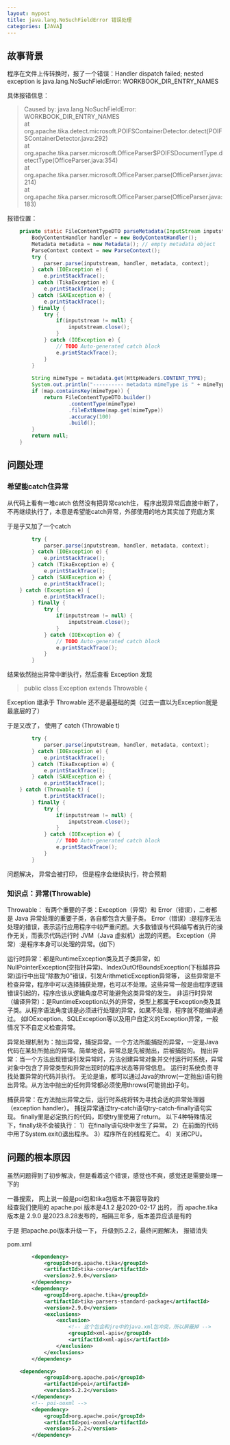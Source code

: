 ```yaml
---
layout: mypost
title: java.lang.NoSuchFieldError 错误处理
categories: [JAVA]
---
```


## 故事背景

程序在文件上传转换时，报了一个错误：Handler dispatch failed; nested exception is java.lang.NoSuchFieldError: WORKBOOK_DIR_ENTRY_NAMES

具体报错信息：
>Caused by: java.lang.NoSuchFieldError: WORKBOOK_DIR_ENTRY_NAMES  
	at org.apache.tika.detect.microsoft.POIFSContainerDetector.detect(POIFSContainerDetector.java:292)  
	at org.apache.tika.parser.microsoft.OfficeParser$POIFSDocumentType.detectType(OfficeParser.java:354)  
	at org.apache.tika.parser.microsoft.OfficeParser.parse(OfficeParser.java:214)  
	at org.apache.tika.parser.microsoft.OfficeParser.parse(OfficeParser.java:183)  

报错位置：
````java
	private static FileContentTypeDTO parseMetadata(InputStream inputstream, Parser parser, Map<String ,String> map) {
		BodyContentHandler handler = new BodyContentHandler();
		Metadata metadata = new Metadata(); // empty metadata object
		ParseContext context = new ParseContext();
		try {
			parser.parse(inputstream, handler, metadata, context);
		} catch (IOException e) {
			e.printStackTrace();
		} catch (TikaException e) {
			e.printStackTrace();
		} catch (SAXException e) {
			e.printStackTrace();
		} finally {
			try {
				if(inputstream != null) {
					inputstream.close();
				}
			} catch (IOException e) {
				// TODO Auto-generated catch block
				e.printStackTrace();
			}
		}
		
		String mimeType = metadata.get(HttpHeaders.CONTENT_TYPE);
		System.out.println("---------- metadata mimeType is " + mimeType);
		if (map.containsKey(mimeType)) {
			return FileContentTypeDTO.builder()
					.contentType(mimeType)
					.fileExtName(map.get(mimeType))
					.accuracy(100)
					.build();
		}
		return null;
	}

````

## 问题处理

### 希望能catch住异常

从代码上看有一堆catch 依然没有把异常catch住， 程序出现异常后直接中断了， 不再继续执行了，本意是希望能catch异常，外部使用的地方其实加了兜底方案

于是乎又加了一个catch
````java
		try {
			parser.parse(inputstream, handler, metadata, context);
		} catch (IOException e) {
			e.printStackTrace();
		} catch (TikaException e) {
			e.printStackTrace();
		} catch (SAXException e) {
			e.printStackTrace();
    } catch (Exception e) {
			e.printStackTrace();
		} finally {
			try {
				if(inputstream != null) {
					inputstream.close();
				}
			} catch (IOException e) {
				// TODO Auto-generated catch block
				e.printStackTrace();
			}
		}
````

结果依然抛出异常中断执行，然后查看  Exception 发现

> public class Exception extends Throwable {

Exception 继承于 Throwable 还不是最基础的类（过去一直以为Exception就是最底层的了）

于是又改了， 使用了 catch (Throwable t)

````java
		try {
			parser.parse(inputstream, handler, metadata, context);
		} catch (IOException e) {
			e.printStackTrace();
		} catch (TikaException e) {
			e.printStackTrace();
		} catch (SAXException e) {
			e.printStackTrace();
    } catch (Throwable t) {
			t.printStackTrace();
		} finally {
			try {
				if(inputstream != null) {
					inputstream.close();
				}
			} catch (IOException e) {
				// TODO Auto-generated catch block
				e.printStackTrace();
			}
		}
````

问题解决， 异常会被打印， 但是程序会继续执行，符合预期

### 知识点：异常(Throwable)

Throwable： 有两个重要的子类：Exception（异常）和 Error（错误），二者都是 Java 异常处理的重要子类，各自都包含大量子类。
 Error（错误）:是程序无法处理的错误，表示运行应用程序中较严重问题。大多数错误与代码编写者执行的操作无关，而表示代码运行时 JVM（Java 虚拟机）出现的问题。
 Exception（异常）:是程序本身可以处理的异常。(如下)

运行时异常：都是RuntimeException类及其子类异常，如NullPointerException(空指针异常)、IndexOutOfBoundsException(下标越界异常)运行中出现“除数为0”错误，引发ArithmeticException异常等，
这些异常是不检查异常，程序中可以选择捕获处理，也可以不处理。这些异常一般是由程序逻辑错误引起的，程序应该从逻辑角度尽可能避免这类异常的发生。
非运行时异常 （编译异常）：是RuntimeException以外的异常，类型上都属于Exception类及其子类。从程序语法角度讲是必须进行处理的异常，如果不处理，程序就不能编译通过。
如IOException、SQLException等以及用户自定义的Exception异常，一般情况下不自定义检查异常。

异常处理机制为：抛出异常，捕捉异常。一个方法所能捕捉的异常，一定是Java代码在某处所抛出的异常。简单地说，异常总是先被抛出，后被捕捉的。
抛出异常：当一个方法出现错误引发异常时，方法创建异常对象并交付运行时系统，异常对象中包含了异常类型和异常出现时的程序状态等异常信息。
运行时系统负责寻找处置异常的代码并执行。
无论是谁，都可以通过Java的throw(一定抛出)语句抛出异常。从方法中抛出的任何异常都必须使用throws(可能抛出)子句。

捕获异常：在方法抛出异常之后，运行时系统将转为寻找合适的异常处理器（exception handler）。
捕捉异常通过try-catch语句try-catch-finally语句实现。
finally里是必定执行的代码，即使try里使用了return。
以下4种特殊情况下，finally块不会被执行：
1）在finally语句块中发生了异常。
2）在前面的代码中用了System.exit()退出程序。
3）程序所在的线程死亡。
4）关闭CPU。

## 问题的根本原因

虽然问题得到了初步解决，但是看着这个错误，感觉也不爽，感觉还是需要处理一下的

一番搜索， 网上说一般是poi包和tika包版本不兼容导致的  
经查我们使用的 apache.poi 版本是4.1.2 是2020-02-17 出的， 而 apache.tika 版本是 2.9.0 是2023.8.28发布的，相隔三年多，版本差异应该是有的

于是 把apache.poi版本升级一下， 升级到5.2.2，最终问题解决， 报错消失

pom.xml

````xml
		<dependency> 
		    <groupId>org.apache.tika</groupId> 
		    <artifactId>tika-core</artifactId> 
		    <version>2.9.0</version> 
		</dependency>
		<dependency>
			<groupId>org.apache.tika</groupId>
			<artifactId>tika-parsers-standard-package</artifactId>
			<version>2.9.0</version>
			<exclusions>
				<exclusion>
					<!-- 这个包会和jre中的java.xml包冲突，所以屏蔽掉 -->
					<groupId>xml-apis</groupId>
					<artifactId>xml-apis</artifactId>
				</exclusion>
			</exclusions>
		</dependency>

    <dependency>
			<groupId>org.apache.poi</groupId>
			<artifactId>poi</artifactId>
			<version>5.2.2</version>
		</dependency>
		<!-- poi-ooxml -->
		<dependency>
			<groupId>org.apache.poi</groupId>
			<artifactId>poi-ooxml</artifactId>
			<version>5.2.2</version>
		</dependency>
````